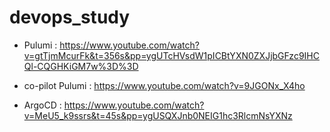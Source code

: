 # devops_study

* Pulumi : https://www.youtube.com/watch?v=gtTjmMcurFk&t=356s&pp=ygUTcHVsdW1pICBtYXN0ZXJjbGFzc9IHCQl-CQGHKiGM7w%3D%3D

* co-pilot Pulumi : https://www.youtube.com/watch?v=9JGONx_X4ho

* ArgoCD : https://www.youtube.com/watch?v=MeU5_k9ssrs&t=45s&pp=ygUSQXJnb0NEIG1hc3RlcmNsYXNz
